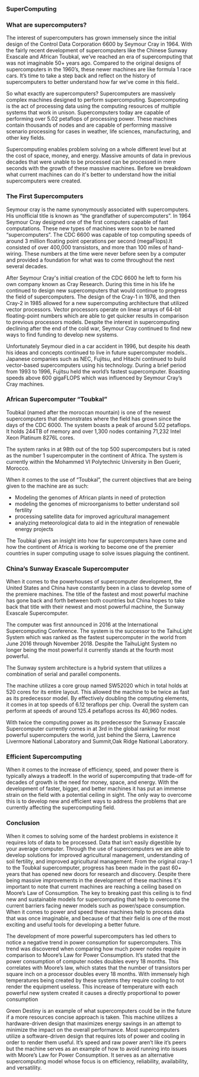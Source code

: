 ### SuperComputing

### What are supercomputers?

The interest of supercomputers has grown immensely since the initial design of the Control Data Corporation 6600 by Seymour Cray in 1964. With the fairly recent development of supercomputers like the Chinese Sunway Exascale and African Toubkal, we’ve reached an era of supercomputing that was not imaginable 50+ years ago.  Compared to the original designs of supercomputers in the 1960’s, these newer machines are like formula 1 race cars. It’s time to take a step back and reflect on the history of supercomputers to better understand how far we’ve come in this field..

So what exactly are supercomputers? Supercomputers are massively complex machines designed to perform supercomputing. Supercomputing is the act of processing data using the computing resources of multiple systems that work in unison. Supercomputers today are capable of performing over 5.02 petaflops of processing power. These machines contain thousands of nodes and are capable of performing massive scenario processing for cases in weather, life sciences, manufacturing, and other key fields. 

Supercomputing enables problem solving on a whole different level but at the cost of space, money, and energy. Massive amounts of data in previous decades that were unable to be processed can be processed in mere seconds with the growth of these massive machines. Before we breakdown what current machines can do it's better to understand how the initial supercomputers were created. 

### The First Supercomputers

Seymour cray is the name synonymously associated with supercomputers. His unofficial title is known as “the grandfather of supercomputers”.  In 1964 Seymour Cray designed one of the first computers capable of fast computations. These new types of machines were soon to be named “supercomputers”. The CDC 6600 was capable of top computing speeds of around 3 million floating point operations per second (megaFlops).It consisted of over 400,000 transistors, and more than 100 miles of hand-wiring. These numbers at the time were never before seen by a computer and provided a foundation for what was to come throughout the next several decades. 

After Seymour Cray's initial creation of the CDC 6600 he left to form his own company known as Cray Research. During this time in his life he continued to design new supercomputers that would continue to progress the field of supercomputers. The design of the Cray-1 in 1976, and then Cray-2 in 1985 allowed for a new supercomputing architecture that utilized vector processors. Vector processors operate on linear arrays of 64-bit floating-point numbers which are able to get quicker results in comparison to previous processors models. Despite the interest in supercomputing declining after the end of the cold war, Seymour Cray continued to find new ways to find funding to develop new systems. 

Unfortunately Seymour died in a car accident in 1996, but despite his death his ideas and concepts continued to live in future supercomputer models.. Japanese companies such as NEC, Fujitsu, and Hitachi continued to build vector-based supercomputers using his technology. During a brief period from 1993 to 1996, Fujitsu held the world’s fastest supercomputer. Boasting speeds above 600 gigaFLOPS which was influenced by Seymour Cray’s Cray machines.


### African Supercomputer “Toubkal”

Toubkal (named after the moroccan mountain) is one of the newest supercomputers that demonstrates where the field has grown since the days of the CDC 6000. The system boasts a peak of around 5.02 petaflops. It holds 244TB of memory and over 1,300 nodes containing 71,232 Intel Xeon Platinum 8276L cores. 

The system ranks in at 98th out of the top 500 supercomputers but is rated as the number 1 supercomputer in the continent of Africa. The system is currently within the Mohammed VI Polytechnic University in Ben Guerir, Morocco. 

When it comes to the use of “Toubkal”, the current objectives that are being given to the machine are as such:
- Modeling the genomes of African plants in need of protection
- modeling the genomes of microorganisms to better understand soil fertility
- processing satellite data for improved agricultural management
- analyzing meteorological data to aid in the integration of renewable energy projects

The Toubkal gives an insight into how far supercomputers have come and how the continent of Africa is working to become one of the premier countries in super computing usage to solve issues plaguing the continent. 

### China’s Sunway Exascale Supercomputer

When it comes to the powerhouses of supercomputer development, the United States and China have constantly been in a class to develop some of the premiere machines. The title of the fastest and most powerful machine has gone back and forth between both countries but China hopes to take back that title with their newest and most powerful machine, the Sunway Exascale Supercomputer.

The computer was first announced in 2016 at the International Supercomputing Conference.  The system is the successor to the TaihuLight System which was ranked as the fastest supercomputer in the world from June 2016 through November 2018. Despite the TaihuLight System no longer being the most powerful it currently stands at the fourth most powerful. 

The Sunway system architecture is a hybrid system that utilizes a combination of serial and parallel components.

The machine utilizes a core group named SW52020 which in total holds at 520 cores for its entire layout. This allowed the machine to be twice as fast as its predecessor model. By effectively doubling the computing elements, it comes in at top speeds of 6.12 teraflops per chip. Overall the system can perform at speeds of around 125.4 petaflops across its 40,960 nodes. 

With twice the computing power as its predecessor the Sunway Exascale Supercomputer currently comes in at 3rd in the global ranking for most powerful supercomputers the world, just behind the Sierra, Lawrence Livermore National Laboratory and Summit,Oak Ridge National Laboratory. 


### Efficient Supercomputing

When it comes to the increase of efficiency, speed, and power there is typically always a tradeoff. In the world of supercomputing that trade-off for decades of growth is the need for money, space, and energy. With the development of faster, bigger, and better machines it has put an immense strain on the field with a potential ceiling in sight. The only way to overcome this is to develop new and efficient ways to address the problems that are currently affecting the supercomputing field. 

### Conclusion
When it comes to solving some of the hardest problems in existence it requires lots of data to be processed. Data that isn’t easily digestible by your average computer. Through the use of supercomputers we are able to develop solutions for  improved agricultural management, understanding of  soil fertility, and improved agricultural management. From the original cray-1 to the Toubkal supercomputer, progress has been made in the past 60+ years that has opened new doors for research and discovery. Despite there being massive improvements in the development of these machines it's important to note that current machines are reaching a  ceiling based on Moore’s Law of Consumption. The key to breaking past this ceiling is to find new and sustainable models for supercomputing that help to overcome the current barriers facing newer models such as power/space consumption. When it comes to power and speed these machines help to process data that was once imaginable, and because of that their field is one of the most exciting and useful tools for developing a better future. 


The development of more powerful supercomputers has led others to notice a negative trend in power consumption for supercomputers. This trend was discovered when comparing how much power nodes require in comparison to Moore’s Law for Power Consumption. It’s stated that the power consumption of computer nodes doubles every 18 months. This correlates with Moore’s law, which states that the number of transistors per square inch on a processor doubles every 18 months. With immensely high temperatures being created by these systems they require cooling to not render the equipment useless. This increase of temperature with each powerful new system created it causes a directly proportional to power consumption

Green Destiny is an example of what supercomputers could be in the future if a more resources concise approach is taken. This machine utilizes a hardware-driven design that maximizes energy savings in an attempt to minimize the impact on the overall performance. Most supercomputers utilize a software-driven design that requires lots of power and cooling in order to render them useful. It’s speed and raw power aren’t like it’s peers but the machine serves as an example of how to avoid running into issues with Moore’s Law for Power Consumption. It serves as an alternative supercomputing model whose focus is on efficiency, reliability, availability, and versatility. 


